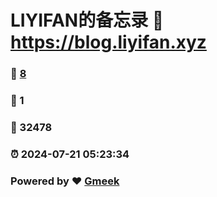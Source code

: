 # LIYIFAN的备忘录 :link: https://blog.liyifan.xyz 
### :page_facing_up: [8](https://blog.liyifan.xyz/tag.html) 
### :speech_balloon: 1 
### :hibiscus: 32478 
### :alarm_clock: 2024-07-21 05:23:34 
### Powered by :heart: [Gmeek](https://github.com/Meekdai/Gmeek)
